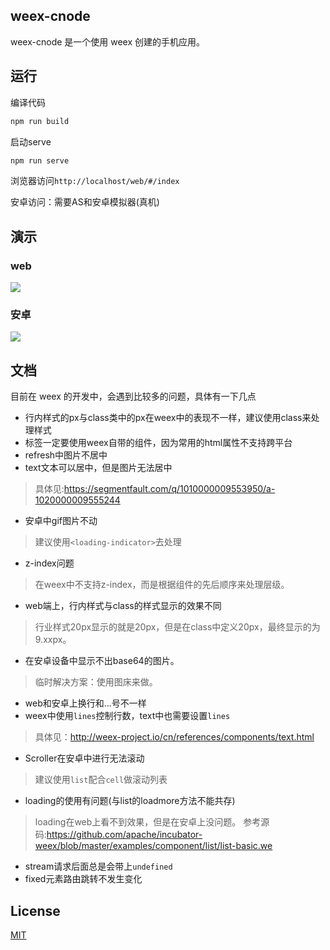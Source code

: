 ## weex-cnode
weex-cnode 是一个使用 weex 创建的手机应用。

## 运行
编译代码
```bash
npm run build
```

启动serve
```bash
npm run serve
```
浏览器访问`http://localhost/web/#/index`

安卓访问：需要AS和安卓模拟器(真机)

## 演示
### web
![](http://ojlxao0wn.bkt.clouddn.com/demo2.gif)

### 安卓
![](http://ojlxao0wn.bkt.clouddn.com/demo1.gif)

## 文档
目前在 weex 的开发中，会遇到比较多的问题，具体有一下几点
- 行内样式的px与class类中的px在weex中的表现不一样，建议使用class来处理样式
- 标签一定要使用weex自带的组件，因为常用的html属性不支持跨平台
- refresh中图片不居中
- text文本可以居中，但是图片无法居中
> 具体见:https://segmentfault.com/q/1010000009553950/a-1020000009555244
- 安卓中gif图片不动
> 建议使用`<loading-indicator>`去处理
- z-index问题
> 在weex中不支持z-index，而是根据组件的先后顺序来处理层级。
- web端上，行内样式与class的样式显示的效果不同
> 行业样式20px显示的就是20px，但是在class中定义20px，最终显示的为9.xxpx。
- 在安卓设备中显示不出base64的图片。
> 临时解决方案：使用图床来做。
- web和安卓上换行和...号不一样
- weex中使用`lines`控制行数，text中也需要设置`lines`
> 具体见：http://weex-project.io/cn/references/components/text.html
- Scroller在安卓中进行无法滚动
> 建议使用`list`配合`cell`做滚动列表
- loading的使用有问题(与list的loadmore方法不能共存)
> loading在web上看不到效果，但是在安卓上没问题。
> 参考源码:https://github.com/apache/incubator-weex/blob/master/examples/component/list/list-basic.we
- stream请求后面总是会带上`undefined`
- fixed元素路由跳转不发生变化

## License
[MIT](https://github.com/zhaoqize/weex-cnode/blob/master/LICENSE)
